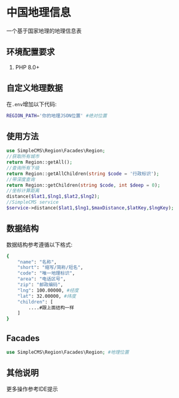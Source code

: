 # 中国地理信息

一个基于国家地理的地理信息表

## 环境配置要求

1. PHP 8.0+

## 自定义地理数据

在```.env```增加以下代码:

```bash
REGION_PATH='你的地理JSON位置' #绝对位置
```

## 使用方法

```php
use SimpleCMS\Region\Facades\Region; 
//获取所有城市
return Region::getAll();
//查询所有下级
return Region::getAllChildren(string $code = '行政标识');
//带深度查询
return Region::getChildren(string $code, int $deep = 0);
//坐标计算距离
distance($lat1,$lng1,$lat2,$lng2);
//SimpleCMS service
$service->distance($lat1,$lng1,$maxDistance,$latKey,$lngKey);
```

## 数据结构

数据结构参考遵循以下格式:

```bash
{
    "name": "名称",
    "short": "缩写/简称/短名",
    "code": "唯一地理标识",
    "area": "电话区号",
    "zip": "邮政编码",
    "lng": 100.00000, #经度
    "lat": 32.00000, #纬度
    "children": [
        ....#跟上面结构一样
    ]
}
```

## Facades

```php
use SimpleCMS\Region\Facades\Region; #地理位置 
```

## 其他说明

更多操作参考IDE提示
